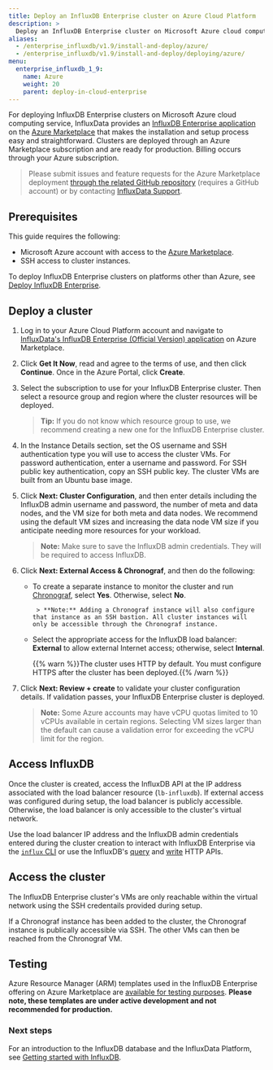 ```yaml
---
title: Deploy an InfluxDB Enterprise cluster on Azure Cloud Platform
description: >
  Deploy an InfluxDB Enterprise cluster on Microsoft Azure cloud computing service.
aliases:
  - /enterprise_influxdb/v1.9/install-and-deploy/azure/
  - /enterprise_influxdb/v1.9/install-and-deploy/deploying/azure/
menu:
  enterprise_influxdb_1_9:
    name: Azure
    weight: 20
    parent: deploy-in-cloud-enterprise
---
```


For deploying InfluxDB Enterprise clusters on Microsoft Azure cloud computing service, InfluxData provides an [InfluxDB Enterprise application](https://azuremarketplace.microsoft.com/en-us/marketplace/apps/influxdata.influxdb-enterprise-cluster) on the [Azure Marketplace](https://azuremarketplace.microsoft.com/) that makes the installation and setup process easy and straightforward. Clusters are deployed through an Azure Marketplace subscription and are ready for production. Billing occurs through your Azure subscription.

> Please submit issues and feature requests for the Azure Marketplace deployment [through the related GitHub repository](https://github.com/influxdata/azure-resource-manager-influxdb-enterprise/issues/new) (requires a GitHub account) or by contacting [InfluxData Support](mailto:support@influxdata.com).

## Prerequisites

This guide requires the following:

- Microsoft Azure account with access to the [Azure Marketplace](https://azuremarketplace.microsoft.com/).
- SSH access to cluster instances.

To deploy InfluxDB Enterprise clusters on platforms other than Azure, see [Deploy InfluxDB Enterprise](/enterprise_influxdb/v1.9/install-and-deploy/).

## Deploy a cluster

1. Log in to your Azure Cloud Platform account and navigate to [InfluxData's InfluxDB Enterprise (Official Version) application](https://azuremarketplace.microsoft.com/en-us/marketplace/apps/influxdata.influxdb-enterprise-cluster) on Azure Marketplace.

2. Click **Get It Now**, read and agree to the terms of use, and then click **Continue**. Once in the Azure Portal, click **Create**.

3. Select the subscription to use for your InfluxDB Enterprise cluster. Then select a resource group and region where the cluster resources will be deployed.

    > **Tip:** If you do not know which resource group to use, we recommend creating a new one for the InfluxDB Enterprise cluster.

4. In the Instance Details section, set the OS username and SSH authentication type you will use to access the cluster VMs. For password authentication, enter a username and password. For SSH public key authentication, copy an SSH public key. The cluster VMs are built from an Ubuntu base image.

5. Click **Next: Cluster Configuration**, and then enter details including the InfluxDB admin username and password, the number of meta and data nodes, and the VM size for both meta and data nodes. We recommend using the default VM sizes and increasing the data node VM size if you anticipate needing more resources for your workload.

    > **Note:** Make sure to save the InfluxDB admin credentials. They will be required to access InfluxDB.

6. Click **Next: External Access & Chronograf**, and then do the following:

   - To create a separate instance to monitor the cluster and run [Chronograf](https://www.influxdata.com/time-series-platform/chronograf/), select **Yes**. Otherwise, select **No**.

          > **Note:** Adding a Chronograf instance will also configure that instance as an SSH bastion. All cluster instances will only be accessible through the Chronograf instance.

   - Select the appropriate access for the InfluxDB load balancer: **External** to allow external Internet access; otherwise, select **Internal**.

        {{% warn %}}The cluster uses HTTP by default. You must configure HTTPS after the cluster has been deployed.{{% /warn %}}

7. Click **Next: Review + create** to validate your cluster configuration details. If validation passes, your InfluxDB Enterprise cluster is deployed.

    > **Note:** Some Azure accounts may have vCPU quotas limited to 10 vCPUs available in certain regions. Selecting VM sizes larger than the default can cause a validation error for exceeding the vCPU limit for the region.

## Access InfluxDB

Once the cluster is created, access the InfluxDB API at the IP address associated with the load balancer resource (`lb-influxdb`). If external access was configured during setup, the load balancer is publicly accessible. Otherwise, the load balancer is only accessible to the cluster's virtual network.

Use the load balancer IP address and the InfluxDB admin credentials entered during the cluster creation to interact with InfluxDB Enterprise via the [`influx` CLI](/enterprise_influxdb/v1.9/tools/shell/) or use the InfluxDB's [query](/enterprise_influxdb/v1.9/guides/query_data/) and [write](/enterprise_influxdb/v1.9/guides/write_data/) HTTP APIs.

## Access the cluster

The InfluxDB Enterprise cluster's VMs are only reachable within the virtual network using the SSH credentails provided during setup.

If a Chronograf instance has been added to the cluster, the Chronograf instance is publically accessible via SSH. The other VMs can then be reached from the Chronograf VM.

## Testing

Azure Resource Manager (ARM) templates used in the InfluxDB Enterprise offering on Azure Marketplace are [available for testing purposes](https://github.com/influxdata/azure-resource-manager-influxdb-enterprise). **Please note, these templates are under active development and not recommended for production.**

### Next steps

For an introduction to the InfluxDB database and the InfluxData Platform, see [Getting started with InfluxDB](/platform/introduction/getting-started).
